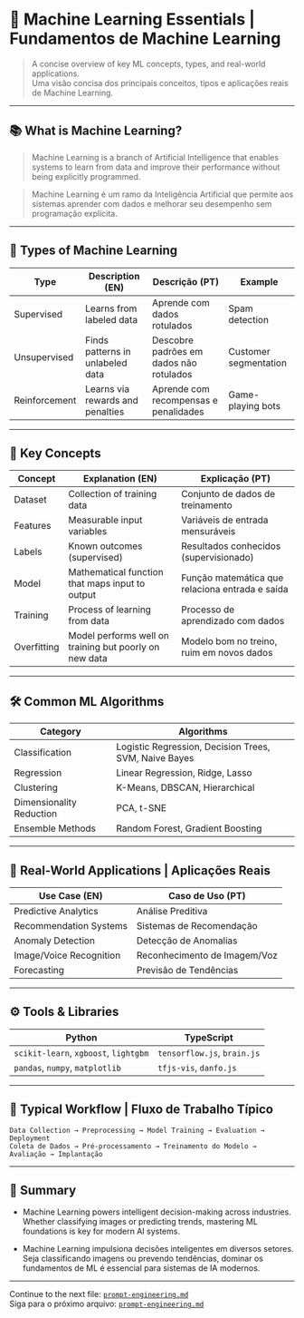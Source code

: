 # 🤖 Machine Learning Essentials | Fundamentos de Machine Learning

> A concise overview of key ML concepts, types, and real-world applications.  
> Uma visão concisa dos principais conceitos, tipos e aplicações reais de Machine Learning.

---

## 📚 What is Machine Learning?

> Machine Learning is a branch of Artificial Intelligence that enables systems to learn from data and improve their performance without being explicitly programmed.

> Machine Learning é um ramo da Inteligência Artificial que permite aos sistemas aprender com dados e melhorar seu desempenho sem programação explícita.

---

## 🧠 Types of Machine Learning

| Type | Description (EN) | Descrição (PT) | Example |
|------|------------------|----------------|---------|
| Supervised | Learns from labeled data | Aprende com dados rotulados | Spam detection |
| Unsupervised | Finds patterns in unlabeled data | Descobre padrões em dados não rotulados | Customer segmentation |
| Reinforcement | Learns via rewards and penalties | Aprende com recompensas e penalidades | Game-playing bots |

---

## 🧪 Key Concepts

| Concept | Explanation (EN) | Explicação (PT) |
|---------|------------------|-----------------|
| Dataset | Collection of training data | Conjunto de dados de treinamento |
| Features | Measurable input variables | Variáveis de entrada mensuráveis |
| Labels | Known outcomes (supervised) | Resultados conhecidos (supervisionado) |
| Model | Mathematical function that maps input to output | Função matemática que relaciona entrada e saída |
| Training | Process of learning from data | Processo de aprendizado com dados |
| Overfitting | Model performs well on training but poorly on new data | Modelo bom no treino, ruim em novos dados |

---

## 🛠️ Common ML Algorithms

| Category | Algorithms |
|----------|------------|
| Classification | Logistic Regression, Decision Trees, SVM, Naive Bayes |
| Regression     | Linear Regression, Ridge, Lasso |
| Clustering     | K-Means, DBSCAN, Hierarchical |
| Dimensionality Reduction | PCA, t-SNE |
| Ensemble Methods | Random Forest, Gradient Boosting |

---

## 🎯 Real-World Applications | Aplicações Reais

| Use Case (EN)              | Caso de Uso (PT)              |
|---------------------------|-------------------------------|
| Predictive Analytics      | Análise Preditiva             |
| Recommendation Systems    | Sistemas de Recomendação      |
| Anomaly Detection         | Detecção de Anomalias         |
| Image/Voice Recognition   | Reconhecimento de Imagem/Voz  |
| Forecasting               | Previsão de Tendências        |

---

## ⚙️ Tools & Libraries

| Python | TypeScript |
|--------|------------|
| `scikit-learn`, `xgboost`, `lightgbm` | `tensorflow.js`, `brain.js` |
| `pandas`, `numpy`, `matplotlib` | `tfjs-vis`, `danfo.js` |

---

## 🔁 Typical Workflow | Fluxo de Trabalho Típico

```text
Data Collection → Preprocessing → Model Training → Evaluation → Deployment
Coleta de Dados → Pré-processamento → Treinamento do Modelo → Avaliação → Implantação
```
---

## 🧭 Summary

* Machine Learning powers intelligent decision-making across industries. Whether classifying images or predicting trends, mastering ML foundations is key for modern AI systems.

* Machine Learning impulsiona decisões inteligentes em diversos setores. Seja classificando imagens ou prevendo tendências, dominar os fundamentos de ML é essencial para sistemas de IA modernos.

---

Continue to the next file: [`prompt-engineering.md`](../02-api-prompt-llms/prompt-engineering.md)  
Siga para o próximo arquivo: [`prompt-engineering.md`](../02-api-prompt-llms/prompt-engineering.md)
